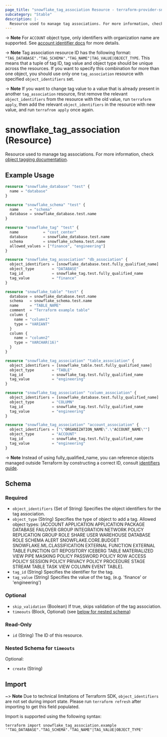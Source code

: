 ```yaml
---
page_title: "snowflake_tag_association Resource - terraform-provider-snowflake"
subcategory: "Stable"
description: |-
  Resource used to manage tag associations. For more information, check object tagging documentation https://docs.snowflake.com/en/user-guide/object-tagging.
---
```


-> **Note** For `ACCOUNT` object type, only identifiers with organization name are supported. See [account identifier docs](https://docs.snowflake.com/en/user-guide/admin-account-identifier#format-1-preferred-account-name-in-your-organization) for more details.

-> **Note** Tag association resource ID has the following format: `"TAG_DATABASE"."TAG_SCHEMA"."TAG_NAME"|TAG_VALUE|OBJECT_TYPE`. This means that a tuple of tag ID, tag value and object type should be unique across the resources. If you want to specify this combination for more than one object, you should use only one `tag_association` resource with specified `object_identifiers` set.

-> **Note** If you want to change tag value to a value that is already present in another `tag_association` resource, first remove the relevant `object_identifiers` from the resource with the old value, run `terraform apply`, then add the relevant `object_identifiers` in the resource with new value, and run `terrafrom apply` once again.

# snowflake_tag_association (Resource)

Resource used to manage tag associations. For more information, check [object tagging documentation](https://docs.snowflake.com/en/user-guide/object-tagging).

## Example Usage

```terraform
resource "snowflake_database" "test" {
  name = "database"
}

resource "snowflake_schema" "test" {
  name     = "schema"
  database = snowflake_database.test.name
}

resource "snowflake_tag" "test" {
  name           = "cost_center"
  database       = snowflake_database.test.name
  schema         = snowflake_schema.test.name
  allowed_values = ["finance", "engineering"]
}

resource "snowflake_tag_association" "db_association" {
  object_identifiers = [snowflake_database.test.fully_qualified_name]
  object_type        = "DATABASE"
  tag_id             = snowflake_tag.test.fully_qualified_name
  tag_value          = "finance"
}

resource "snowflake_table" "test" {
  database = snowflake_database.test.name
  schema   = snowflake_schema.test.name
  name     = "TABLE_NAME"
  comment  = "Terraform example table"
  column {
    name = "column1"
    type = "VARIANT"
  }
  column {
    name = "column2"
    type = "VARCHAR(16)"
  }
}

resource "snowflake_tag_association" "table_association" {
  object_identifiers = [snowflake_table.test.fully_qualified_name]
  object_type        = "TABLE"
  tag_id             = snowflake_tag.test.fully_qualified_name
  tag_value          = "engineering"
}

resource "snowflake_tag_association" "column_association" {
  object_identifiers = [snowflake_database.test.fully_qualified_name]
  object_type        = "COLUMN"
  tag_id             = snowflake_tag.test.fully_qualified_name
  tag_value          = "engineering"
}

resource "snowflake_tag_association" "account_association" {
  object_identifiers = ["\"ORGANIZATION_NAME\".\"ACCOUNT_NAME\""]
  object_type        = "ACCOUNT"
  tag_id             = snowflake_tag.test.fully_qualified_name
  tag_value          = "engineering"
}
```
-> **Note** Instead of using fully_qualified_name, you can reference objects managed outside Terraform by constructing a correct ID, consult [identifiers guide](../guides/identifiers_rework_design_decisions#new-computed-fully-qualified-name-field-in-resources).
<!-- TODO(SNOW-1634854): include an example showing both methods-->

<!-- schema generated by tfplugindocs -->
## Schema

### Required

- `object_identifiers` (Set of String) Specifies the object identifiers for the tag association.
- `object_type` (String) Specifies the type of object to add a tag. Allowed object types: [ACCOUNT APPLICATION APPLICATION PACKAGE DATABASE FAILOVER GROUP INTEGRATION NETWORK POLICY REPLICATION GROUP ROLE SHARE USER WAREHOUSE DATABASE ROLE SCHEMA ALERT SNOWFLAKE.CORE.BUDGET SNOWFLAKE.ML.CLASSIFICATION EXTERNAL FUNCTION EXTERNAL TABLE FUNCTION GIT REPOSITORY ICEBERG TABLE MATERIALIZED VIEW PIPE MASKING POLICY PASSWORD POLICY ROW ACCESS POLICY SESSION POLICY PRIVACY POLICY PROCEDURE STAGE STREAM TABLE TASK VIEW COLUMN EVENT TABLE].
- `tag_id` (String) Specifies the identifier for the tag.
- `tag_value` (String) Specifies the value of the tag, (e.g. 'finance' or 'engineering')

### Optional

- `skip_validation` (Boolean) If true, skips validation of the tag association.
- `timeouts` (Block, Optional) (see [below for nested schema](#nestedblock--timeouts))

### Read-Only

- `id` (String) The ID of this resource.

<a id="nestedblock--timeouts"></a>
### Nested Schema for `timeouts`

Optional:

- `create` (String)

## Import

~> **Note** Due to technical limitations of Terraform SDK, `object_identifiers` are not set during import state. Please run `terraform refresh` after importing to get this field populated.

Import is supported using the following syntax:

```shell
terraform import snowflake_tag_association.example '"TAG_DATABASE"."TAG_SCHEMA"."TAG_NAME"|TAG_VALUE|OBJECT_TYPE'
```
